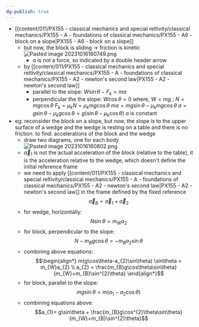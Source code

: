 ```yaml
---
dg-publish: true
---
```

- [[content/011/PX155 - classical mechanics and special reltivity/classical mechanics/PX155 - A - foundations of classical mechanics/PX155 - A6 - block on a slope\|PX155 - A6 - block on a slope]]
	- but now, the block is sliding $\to$ friction is kinetic ![Pasted image 20231016160749.png](/img/user/pics/Pasted%20image%2020231016160749.png)
		- $a$ is not a force, so indicated by a double header arrow
	- by [[content/011/PX155 - classical mechanics and special reltivity/classical mechanics/PX155 - A - foundations of classical mechanics/PX155 - A2 - newton's second law\|PX155 - A2 - newton's second law]]
		- parallel to the slope: $W\sin{\theta}-F_k=ma$
		- perpendicular the the slope: $W\cos{\theta}=0$
			where, $W=mg$ ; $N=mg\cos{\theta}$
				$F_{k}=\mu_kN=\mu_kmg\cos{\theta}$
			$ma=mg\sin{\theta}-\mu_kmg\cos{\theta}$
			$a=g\sin{\theta}-\mu_kg\cos{\theta}=g(\sin{\theta}-\mu_k\cos{\theta})$
				 $a$ is constant
- eg:  reconsider the block on a slope, but now, the slope is to the upper surface of a wedge and the wedge is resting on a table and there is no friction. to find: accelerations of the block and the wedge
	- draw two diagrams, one for each body![Pasted image 20231016160802.png](/img/user/pics/Pasted%20image%2020231016160802.png)
	- $\vec a_1$ is not the actual acceleration of the block (relative to the table), it is the acceleration relative to the wedge, which doesn't define the initial reference frame
	- we need to apply [[content/011/PX155 - classical mechanics and special reltivity/classical mechanics/PX155 - A - foundations of classical mechanics/PX155 - A2 - newton's second law\|PX155 - A2 - newton's second law]] in the frame defined by the fixed reference
$$\vec a_{B}=\vec a_1 +\vec a_2$$
	- for wedge, horizontally:
$$N\sin\theta = m_{W}a_2$$
	- for block, perpendicular to the slope:
$$N-m_{B}g\cos\theta = -m_{B}a_{2}\sin\theta$$
	- combining above equations:
$$\begin{align*}
			m(g\cos\theta-a_{2}\sin\theta) \sin\theta = m_{W}a_{2} \\
			a_{2} = \frac{m_{B}g\cos\theta\sin\theta}{m_{W}+m_{B}\sin^{2}\theta}
		\end{align*}$$
	- for block, parallel to the slope:
$$mg\sin\theta = m(a_{1}-a_{2}\cos\theta)$$
	- combining equations above:
$$a_{1}= g\sin\theta + \frac{m_{B}g\cos^{2}\theta\sin\theta}{m_{W}+m_{B}\sin^{2}\theta}$$
